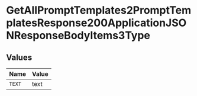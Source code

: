 # GetAllPromptTemplates2PromptTemplatesResponse200ApplicationJSONResponseBodyItems3Type


## Values

| Name   | Value  |
| ------ | ------ |
| `TEXT` | text   |